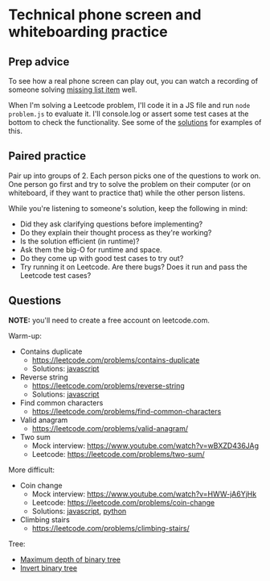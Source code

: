 # Technical phone screen and whiteboarding practice

## Prep advice

To see how a real phone screen can play out, you can watch a recording of someone solving [missing list item](https://www.youtube.com/watch?v=cdCeU8DJvPM) well.

When I'm solving a Leetcode problem, I'll code it in a JS file and run `node problem.js` to evaluate it. I'll console.log or assert some test cases at the bottom to check the functionality. See some of the [solutions](/solutions) for examples of this.

## Paired practice

Pair up into groups of 2. Each person picks one of the questions to work on. One person go first and try to solve the problem on their computer (or on whiteboard, if they want to practice that) while the other person listens.

While you're listening to someone's solution, keep the following in mind:

* Did they ask clarifying questions before implementing?
* Do they explain their thought process as they're working?
* Is the solution efficient (in runtime)?
* Ask them the big-O for runtime and space.
* Do they come up with good test cases to try out?
* Try running it on Leetcode. Are there bugs? Does it run and pass the Leetcode test cases?

## Questions

**NOTE:** you'll need to create a free account on leetcode.com.

Warm-up:

* Contains duplicate
  * https://leetcode.com/problems/contains-duplicate
  * Solutions: [javascript](solutions/contains_duplicate.js)
* Reverse string
  * https://leetcode.com/problems/reverse-string
  * Solutions: [javascript](solutions/reverse_string.js)
* Find common characters
  * https://leetcode.com/problems/find-common-characters
* Valid anagram
  * https://leetcode.com/problems/valid-anagram/
* Two sum
  * Mock interview: https://www.youtube.com/watch?v=wBXZD436JAg
  * Leetcode: https://leetcode.com/problems/two-sum/

More difficult:

* Coin change
  * Mock interview: https://www.youtube.com/watch?v=HWW-jA6YjHk
  * Leetcode: https://leetcode.com/problems/coin-change
  * Solutions: [javascript](solutions/coin_change.js), [python](coin_change.py)
* Climbing stairs
  * https://leetcode.com/problems/climbing-stairs/

Tree:

* [Maximum depth of binary tree](https://leetcode.com/problems/maximum-depth-of-binary-tree)
* [Invert binary tree](https://leetcode.com/problems/invert-binary-tree/)
